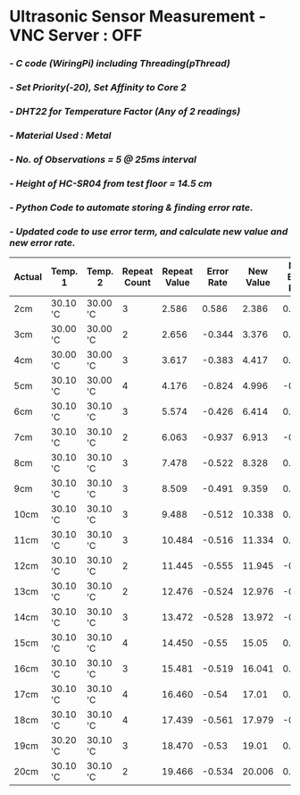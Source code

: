 # **Ultrasonic Sensor Measurement - VNC Server : OFF**
### *- C code (WiringPi) including Threading(pThread)*
### *- Set Priority(-20), Set Affinity to Core 2*
### *- DHT22 for Temperature Factor (Any of 2 readings)*
### *- Material Used : Metal*
### *- No. of Observations = 5 @ 25ms interval*
### *- Height of HC-SR04 from test floor = 14.5 cm*
### *- Python Code to automate storing & finding error rate.*
### *- Updated code to use error term, and calculate new value and new error rate.*

Actual | Temp. 1 | Temp. 2 | Repeat Count | Repeat Value | Error Rate | New Value | New Error Rate
---- | ---- | ---- | ---- | ---- | ---- | ---- | ----
 2cm | 30.10 'C | 30.00 'C | 3 | 2.586 | 0.586 | 2.386 | 0.386 
 3cm | 30.00 'C | 30.00 'C | 2 | 2.656 | -0.344 | 3.376 | 0.376 
 4cm | 30.00 'C | 30.00 'C | 3 | 3.617 | -0.383 | 4.417 | 0.417 
 5cm | 30.10 'C | 30.00 'C | 4 | 4.176 | -0.824 | 4.996 | -0.004 
 6cm | 30.10 'C | 30.10 'C | 3 | 5.574 | -0.426 | 6.414 | 0.414 
 7cm | 30.10 'C | 30.10 'C | 2 | 6.063 | -0.937 | 6.913 | -0.087 
 8cm | 30.10 'C | 30.10 'C | 3 | 7.478 | -0.522 | 8.328 | 0.328 
 9cm | 30.10 'C | 30.10 'C | 3 | 8.509 | -0.491 | 9.359 | 0.359 
 10cm | 30.10 'C | 30.10 'C | 3 | 9.488 | -0.512 | 10.338 | 0.338 
 11cm | 30.10 'C | 30.10 'C | 3 | 10.484 | -0.516 | 11.334 | 0.334 
 12cm | 30.10 'C | 30.10 'C | 2 | 11.445 | -0.555 | 11.945 | -0.055 
 13cm | 30.10 'C | 30.10 'C | 2 | 12.476 | -0.524 | 12.976 | -0.024 
 14cm | 30.10 'C | 30.10 'C | 3 | 13.472 | -0.528 | 13.972 | -0.028 
 15cm | 30.10 'C | 30.10 'C | 4 | 14.450 | -0.55 | 15.05 | 0.05 
 16cm | 30.10 'C | 30.10 'C | 3 | 15.481 | -0.519 | 16.041 | 0.041 
 17cm | 30.10 'C | 30.10 'C | 4 | 16.460 | -0.54 | 17.01 | 0.01 
 18cm | 30.10 'C | 30.10 'C | 4 | 17.439 | -0.561 | 17.979 | -0.021 
 19cm | 30.20 'C | 30.10 'C | 3 | 18.470 | -0.53 | 19.01 | 0.01 
 20cm | 30.10 'C | 30.10 'C | 2 | 19.466 | -0.534 | 20.006 | 0.006 
 